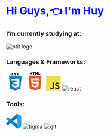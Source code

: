 <h1 style="color: blue;">Hi Guys,👈 I'm Huy</h1>
<h3>I’m currently studying at:</h3>
  <img src="https://upload.wikimedia.org/wikipedia/commons/d/d7/Logo_PTIT.jpg"c alt="ptit logo" width="40" height="40">
<h3>Languages & Frameworks:</h3>
  <div> 
    <img src="https://raw.githubusercontent.com/devicons/devicon/master/icons/css3/css3-original-wordmark.svg" alt="css3" width="48" height="48"/> 
    <img src="https://raw.githubusercontent.com/devicons/devicon/master/icons/html5/html5-original-wordmark.svg" alt="html5" width="50" height="50"/>  
    <img src="https://raw.githubusercontent.com/devicons/devicon/master/icons/javascript/javascript-original.svg" alt="javascript" width="40" height="40"/>
    <img src="https://assets-v2.lottiefiles.com/a/b3202668-1151-11ee-939e-cf25d6aad422/yThIWit8xm.gif" alt="react" width="40" height="40"/> 
    
  </div>
<h3>Tools:</h3>
  <div>
    <img src="https://raw.githubusercontent.com/devicons/devicon/master/icons/vscode/vscode-original.svg" alt="javascript" width="40" height="40"/>
    <img src="https://www.vectorlogo.zone/logos/figma/figma-icon.svg" alt="figma" width="40" height="40"/> 
    <img src="https://www.vectorlogo.zone/logos/git-scm/git-scm-icon.svg" alt="git" width="40" height="40"/>
  </div>


